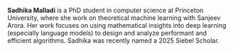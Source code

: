 **Sadhika Malladi** is a PhD student in computer science at Princeton University, where she work on theoretical machine learning with Sanjeev Arora. Her work focuses on using mathematical insights into deep learning (especially language models) to design and analyze performant and efficient algorithms. Sadhika was recently named a 2025 Siebel Scholar.